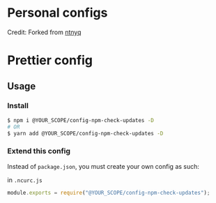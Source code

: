 # Personal configs

Credit:  Forked from [ntnyq](https://github.com/ntnyq/configs)

# Prettier config

## Usage

### Install

```bash
$ npm i @YOUR_SCOPE/config-npm-check-updates -D
# OR
$ yarn add @YOUR_SCOPE/config-npm-check-updates -D
```

### Extend this config

Instead of `package.json`, you must create your own config as such:

in `.ncurc.js`

```js
module.exports = require("@YOUR_SCOPE/config-npm-check-updates");
```

